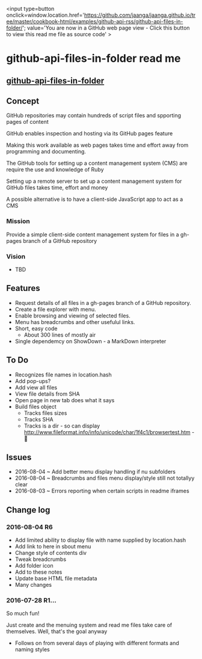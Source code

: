 <span style=display:none; >[You are now in a GitHub source code view - click this link to view Read Me file as a web page]
( https://jaanga.github.io/cookbook-html/examples/github-api-rss/github-api-files-in-folder/#readme.md "View file as a web page." ) </span>
<input type=button onclick=window.location.href='https://github.com/jaanga/jaanga.github.io/tree/master/cookbook-html/examples/github-api-rss/github-api-files-in-folder/'; 
value='You are now in a GitHub web page view - Click this button to view this read me file as source code' >


github-api-files-in-folder read me
===

## [github-api-files-in-folder]( http://jaanga.github.io/cookbook-html/examples/github-api-rss/github-api-files-in-folder/ )


## Concept

GitHub repositories may contain hundreds of script files and spporting pages of content

GitHub enables inspection and hosting via its GitHub pages feature

Making this work available as web pages takes time and effort away from programming and documenting.

The GitHub tools for setting up a content management system (CMS) are require the use and knowledge of Ruby

Setting up a remote server to set up a content management system for GitHub files takes time, effort and money 

A possible alternative is to have a client-side JavaScript app to act as a CMS


### Mission

Provide a simple client-side content management system for files in a gh-pages branch of a GitHub repository

### Vision 

* TBD


## Features

* Request details of all files in a gh-pages branch of a GitHub repository.
* Create a file explorer with menu. 
* Enable browsing and viewing of selected files.
* Menu has breadcrumbs and other usefulul links. 
* Short, easy code
	* About 300 lines of mostly air
* Single dependemcy on ShowDown - a MarkDown interpreter



## To Do

* Recognizes file names in location.hash
* Add pop-ups?
* Add view all files
* View file details from SHA
* Open page in new tab does what it says
* Build files object
	* Tracks files sizes
	* Tracks SHA
	* Tracks is a dir - so can display http://www.fileformat.info/info/unicode/char/1f4c1/browsertest.htm - 📁


## Issues

* 2016-08-04 ~ Add better menu display handling if nu subfolders 
* 2016-08-04 ~ Breadcrumbs and files menu display/style still not totallyy clear
* 2016-08-03 ~ Errors reporting when certain scripts in readme iframes

## Change log

### 2016-08-04 R6

* Add limited ability to display file with name supplied by location.hash
* Add link to here in sbout menu
* Change style of contents div
* Tweak breadcrumbs
* Add folder icon
* Add to these notes
* Update base HTML file metadata
* Many changes

### 2016-07-28 R1...

So much fun!

Just create and the menuing system and read me files take care of themselves.
Well, that's the goal anyway


* Follows on from several days of playing with different formats and naming styles

